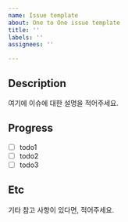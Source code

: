 ```yaml
---
name: Issue template
about: One to One issue template
title: ''
labels: ''
assignees: ''

---
```


## Description

여기에 이슈에 대한 설명을 적어주세요.

## Progress

- [ ] todo1
- [ ] todo2
- [ ] todo3

## Etc

기타 참고 사항이 있다면, 적어주세요.
